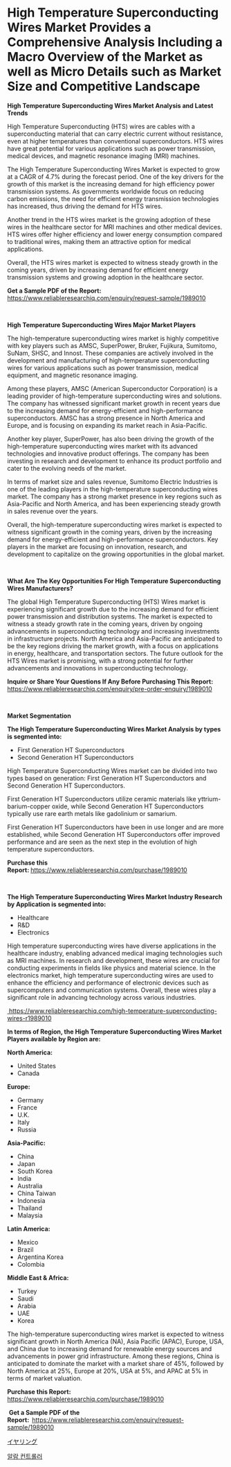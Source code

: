 <p><h1>High Temperature Superconducting Wires Market Provides a Comprehensive Analysis Including a Macro Overview of the Market as well as Micro Details such as Market Size and Competitive Landscape</h1></p><p><strong>High Temperature Superconducting Wires Market Analysis and Latest Trends</strong></p>
<p><p>High Temperature Superconducting (HTS) wires are cables with a superconducting material that can carry electric current without resistance, even at higher temperatures than conventional superconductors. HTS wires have great potential for various applications such as power transmission, medical devices, and magnetic resonance imaging (MRI) machines.</p><p>The High Temperature Superconducting Wires Market is expected to grow at a CAGR of 4.7% during the forecast period. One of the key drivers for the growth of this market is the increasing demand for high efficiency power transmission systems. As governments worldwide focus on reducing carbon emissions, the need for efficient energy transmission technologies has increased, thus driving the demand for HTS wires.</p><p>Another trend in the HTS wires market is the growing adoption of these wires in the healthcare sector for MRI machines and other medical devices. HTS wires offer higher efficiency and lower energy consumption compared to traditional wires, making them an attractive option for medical applications.</p><p>Overall, the HTS wires market is expected to witness steady growth in the coming years, driven by increasing demand for efficient energy transmission systems and growing adoption in the healthcare sector.</p></p>
<p><strong>Get a Sample PDF of the Report:&nbsp;</strong> <a href="https://www.reliableresearchiq.com/enquiry/request-sample/1989010">https://www.reliableresearchiq.com/enquiry/request-sample/1989010</a></p>
<p>&nbsp;</p>
<p><strong>High Temperature Superconducting Wires Major Market Players</strong></p>
<p><p>The high-temperature superconducting wires market is highly competitive with key players such as AMSC, SuperPower, Bruker, Fujikura, Sumitomo, SuNam, SHSC, and Innost. These companies are actively involved in the development and manufacturing of high-temperature superconducting wires for various applications such as power transmission, medical equipment, and magnetic resonance imaging.</p><p>Among these players, AMSC (American Superconductor Corporation) is a leading provider of high-temperature superconducting wires and solutions. The company has witnessed significant market growth in recent years due to the increasing demand for energy-efficient and high-performance superconductors. AMSC has a strong presence in North America and Europe, and is focusing on expanding its market reach in Asia-Pacific.</p><p>Another key player, SuperPower, has also been driving the growth of the high-temperature superconducting wires market with its advanced technologies and innovative product offerings. The company has been investing in research and development to enhance its product portfolio and cater to the evolving needs of the market.</p><p>In terms of market size and sales revenue, Sumitomo Electric Industries is one of the leading players in the high-temperature superconducting wires market. The company has a strong market presence in key regions such as Asia-Pacific and North America, and has been experiencing steady growth in sales revenue over the years.</p><p>Overall, the high-temperature superconducting wires market is expected to witness significant growth in the coming years, driven by the increasing demand for energy-efficient and high-performance superconductors. Key players in the market are focusing on innovation, research, and development to capitalize on the growing opportunities in the global market.</p></p>
<p>&nbsp;</p>
<p><strong>What Are The Key Opportunities For High Temperature Superconducting Wires Manufacturers?</strong></p>
<p><p>The global High Temperature Superconducting (HTS) Wires market is experiencing significant growth due to the increasing demand for efficient power transmission and distribution systems. The market is expected to witness a steady growth rate in the coming years, driven by ongoing advancements in superconducting technology and increasing investments in infrastructure projects. North America and Asia-Pacific are anticipated to be the key regions driving the market growth, with a focus on applications in energy, healthcare, and transportation sectors. The future outlook for the HTS Wires market is promising, with a strong potential for further advancements and innovations in superconducting technology.</p></p>
<p><strong>Inquire or Share Your Questions If Any Before Purchasing This Report:</strong> <a href="https://www.reliableresearchiq.com/enquiry/pre-order-enquiry/1989010">https://www.reliableresearchiq.com/enquiry/pre-order-enquiry/1989010</a></p>
<p>&nbsp;</p>
<p><strong>Market Segmentation</strong></p>
<p><strong>The High Temperature Superconducting Wires Market Analysis by types is segmented into:</strong></p>
<p><ul><li>First Generation HT Superconductors</li><li>Second Generation HT Superconductors</li></ul></p>
<p><p>High Temperature Superconducting Wires market can be divided into two types based on generation: First Generation HT Superconductors and Second Generation HT Superconductors. </p><p>First Generation HT Superconductors utilize ceramic materials like yttrium-barium-copper oxide, while Second Generation HT Superconductors typically use rare earth metals like gadolinium or samarium. </p><p>First Generation HT Superconductors have been in use longer and are more established, while Second Generation HT Superconductors offer improved performance and are seen as the next step in the evolution of high temperature superconductors.</p></p>
<p><strong>Purchase this Report:&nbsp;</strong><a href="https://www.reliableresearchiq.com/purchase/1989010">https://www.reliableresearchiq.com/purchase/1989010</a></p>
<p>&nbsp;</p>
<p><strong>The High Temperature Superconducting Wires Market Industry Research by Application is segmented into:</strong></p>
<p><ul><li>Healthcare</li><li>R&D</li><li>Electronics</li></ul></p>
<p><p>High temperature superconducting wires have diverse applications in the healthcare industry, enabling advanced medical imaging technologies such as MRI machines. In research and development, these wires are crucial for conducting experiments in fields like physics and material science. In the electronics market, high temperature superconducting wires are used to enhance the efficiency and performance of electronic devices such as supercomputers and communication systems. Overall, these wires play a significant role in advancing technology across various industries.</p></p>
<p><a href="https://www.reliableresearchiq.com/high-temperature-superconducting-wires-r1989010">&nbsp;https://www.reliableresearchiq.com/high-temperature-superconducting-wires-r1989010</a></p>
<p><strong>In terms of Region, the High Temperature Superconducting Wires Market Players available by Region are:</strong></p>
<p>
    <p> <strong> North America: </strong>
        <ul>
            <li>United States</li>
            <li>Canada</li>
        </ul>
        </p> 
    <p> <strong> Europe: </strong>
        <ul>
            <li>Germany</li>
            <li>France</li>
            <li>U.K.</li>
            <li>Italy</li>
            <li>Russia</li>
        </ul>
        </p> 
    <p> <strong> Asia-Pacific: </strong>
        <ul>
            <li>China</li>
            <li>Japan</li>
            <li>South Korea</li>
            <li>India</li>
            <li>Australia</li>
            <li>China Taiwan</li>
            <li>Indonesia</li>
            <li>Thailand</li>
            <li>Malaysia</li>
        </ul>
        </p> 
    <p> <strong> Latin America: </strong>
        <ul>
            <li>Mexico</li>
            <li>Brazil</li>
            <li>Argentina Korea</li>
            <li>Colombia</li>
        </ul>
        </p> 
    <p> <strong> Middle East & Africa: </strong>
        <ul>
            <li>Turkey</li>
            <li>Saudi</li>
            <li>Arabia</li>
            <li>UAE</li>
            <li>Korea</li>
        </ul>
    </p>
    </p>
<p><p>The high-temperature superconducting wires market is expected to witness significant growth in North America (NA), Asia Pacific (APAC), Europe, USA, and China due to increasing demand for renewable energy sources and advancements in power grid infrastructure. Among these regions, China is anticipated to dominate the market with a market share of 45%, followed by North America at 25%, Europe at 20%, USA at 5%, and APAC at 5% in terms of market valuation.</p></p>
<p><strong>Purchase this Report: </strong><a href="https://www.reliableresearchiq.com/purchase/1989010">https://www.reliableresearchiq.com/purchase/1989010</a></p>
<p>&nbsp;<strong>Get a Sample PDF of the Report:&nbsp;&nbsp;</strong><a href="https://www.reliableresearchiq.com/enquiry/request-sample/1989010">https://www.reliableresearchiq.com/enquiry/request-sample/1989010</a></p>
<p><strong></strong></p>
<p><p><a href="https://github.com/mohamedbakry57/Market-Research-Report-List-5/blob/main/476148731879.md">イヤリング</a></p><p><a href="https://github.com/laholand/Market-Research-Report-List-5/blob/main/470319941528.md">알람 컨트롤러</a></p></p>